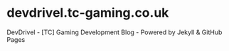 # devdrivel.tc-gaming.co.uk
DevDrivel - [TC] Gaming Development Blog - Powered by Jekyll &amp; GitHub Pages
